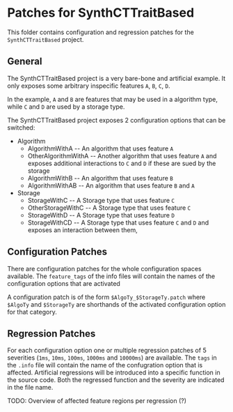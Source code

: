 # Patches for SynthCTTraitBased

This folder contains configuration and regression patches for the `SynthCTTraitBased` project.

## General

The SynthCTTraitBased project is a very bare-bone and artificial example.
It only exposes some arbitrary inspecific features `A`, `B`, `C`, `D`.

In the example, `A` and `B` are features that may be used in a algorithm type, while `C` and `D` are used by a storage type.

The SynthCTTraitBased project exposes 2 configuration options that can be switched:

- Algorithm
    - AlgorithmWithA -- An algorithm that uses feature `A`
    - OtherAlgorithmWithA -- Another algorithm that uses feature `A` and exposes additional interactions to `C` and `D` if these are sued by the storage
    - AlgorithmWithB -- An algorithm that uses feature `B`
    - AlgorithmWithAB -- An algorithm that uses feature `B` and `A`
- Storage
    - StorageWithC -- A Storage type that uses feature `C`
    - OtherStorageWithC -- A Storage type that uses feature `C`
    - StorageWithD -- A Storage type that uses feature `D`
    - StorageWithCD -- A Storage type that uses feature `C` and `D` and exposes an interaction between them,
    
## Configuration Patches

There are configuration patches for the whole configuration spaces available. The `feature_tags` of the info files will contain the names of the configuration options that are activated

A configuration patch is of the form `$AlgoTy_$StorageTy.patch` where `$AlgoTy` and `$StorageTy` are shorthands of the activated configuration option for that category.

## Regression Patches

For each configuration option one or multiple regression patches of 5 severities (`1ms`, `10ms`, `100ms`, `1000ms` and `10000ms`) are available.
The `tags` in the `.info` file will contain the name of the confugration option that is affected. Artificial regressions will be introduced into a specific function in the source code.
Both the regressed function and the severity are indicated in the file name.

TODO: Overview of affected feature regions per regression (?)